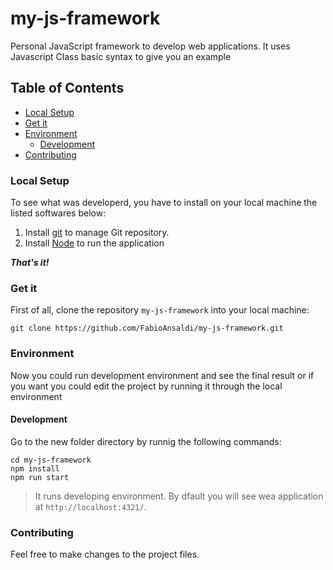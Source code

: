 # my-js-framework
Personal JavaScript framework to develop web applications.
It uses Javascript Class basic syntax to give you an example

## Table of Contents
- [Local Setup](#local-setup)
- [Get it](#get-it)
- [Environment](#environment)
  - [Development](#development)
- [Contributing](#contributing)

### Local Setup
To see what was developerd, you have to install on your local machine the listed softwares below:
1. Install [git](https://git-scm.com/) to manage Git repository.
2. Install [Node](https://www.nodejs.org/) to run the application

***That's it!***

### Get it
First of all, clone the repository `my-js-framework` into your local machine:

```shell
git clone https://github.com/FabioAnsaldi/my-js-framework.git
```

### Environment
Now you could run development environment and see the final result or if you want you could edit the project by running it through the local environment

#### Development
Go to the new folder directory by runnig the following commands:
```shell
cd my-js-framework
npm install
npm run start
```

> It runs developing environment. By dfault you will see wea application at `http://localhost:4321/`.

### Contributing
Feel free to make changes to the project files.
